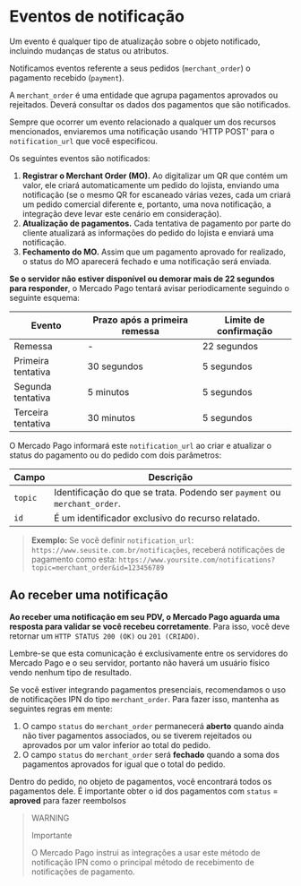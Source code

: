 # Eventos de notificação

Um evento é qualquer tipo de atualização sobre o objeto notificado, incluindo mudanças de status ou atributos. 

Notificamos eventos referente a seus pedidos (`merchant_order`) o pagamento recebido (`payment`). 

A `merchant_order` é uma entidade que agrupa pagamentos aprovados ou rejeitados. Deverá consultar os dados dos pagamentos que são notificados.

Sempre que ocorrer um evento relacionado a qualquer um dos recursos mencionados, enviaremos uma notificação usando 'HTTP POST' para o `notification_url` que você especificou.

Os seguintes eventos são notificados:

1. **Registrar o Merchant Order (MO).**  Ao digitalizar um QR que contém um valor, ele criará automaticamente um pedido do lojista, enviando uma notificação (se o mesmo QR for escaneado várias vezes, cada um criará um pedido comercial diferente e, portanto, uma nova notificação, a integração deve levar este cenário em consideração).
2. **Atualização de pagamentos.** Cada tentativa de pagamento por parte do cliente atualizará as informações do pedido do lojista e enviará uma notificação.
3. **Fechamento do MO.** Assim que um pagamento aprovado for realizado, o status do MO aparecerá fechado e uma notificação será enviada.

**Se o servidor não estiver disponível ou demorar mais de 22 segundos para responder**, o Mercado Pago tentará avisar periodicamente seguindo o seguinte esquema:

|Evento|Prazo após a primeira remessa|Limite de confirmação|
|---|---|---|
|Remessa| - |22 segundos|
|Primeira tentativa|30 segundos|5 segundos|
|Segunda tentativa|5 minutos|5 segundos|
|Terceira tentativa|30 minutos|5 segundos|

O Mercado Pago informará este `notification_url` ao criar e atualizar o status do pagamento ou do pedido com dois parâmetros:

|Campo|Descrição|
|---|---|
|`topic`|Identificação do que se trata. Podendo ser `payment` ou `merchant_order`.|
|`id`|É um identificador exclusivo do recurso relatado.|

> **Exemplo:** Se você definir `notification_url`: `https://www.seusite.com.br/notificações`, receberá notificações de pagamento como esta: `https://www.yoursite.com/notifications?topic=merchant_order&id=123456789`

## Ao receber uma notificação

**Ao receber uma notificação em seu PDV, o Mercado Pago aguarda uma resposta para validar se você recebeu corretamente**. Para isso, você deve retornar um `HTTP STATUS 200 (OK)` ou `201 (CRIADO)`.

Lembre-se que esta comunicação é exclusivamente entre os servidores do Mercado Pago e o seu servidor, portanto não haverá um usuário físico vendo nenhum tipo de resultado.

Se você estiver integrando pagamentos presenciais, recomendamos o uso de notificações IPN do tipo `merchant_order`. Para fazer isso, mantenha as seguintes regras em mente:

1. O campo `status` do `merchant_order` permanecerá **aberto** quando ainda não tiver pagamentos associados, ou se tiverem rejeitados ou aprovados por um valor inferior ao total do pedido.
2. O campo `status` do `merchant_order` será **fechado** quando a soma dos pagamentos aprovados for igual que o total do pedido.

Dentro do pedido, no objeto de pagamentos, você encontrará todos os pagamentos dele. É importante obter o id dos pagamentos com `status` = **aproved** para fazer reembolsos


> WARNING
>
> Importante
>
> O Mercado Pago instrui as integrações a usar este método de notificação IPN como o principal método de recebimento de notificações de pagamento.
